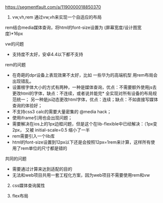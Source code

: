 https://segmentfault.com/a/1190000018850370

1. vw,vh,rem
通过vw,vh来实现一个自适应的布局

rem结合media媒体查询，将html的font-size设置为 (屏幕宽度/设计图宽度)*16px

vw的问题
- 支持度不太好，安卓4.4以下都不支持

rem的问题
- 在奇葩的dpr设备上表现效果不太好，比如 一些华为的高端机型 用rem布局会出现错乱。
- 设置根字体大小的方式有两种，一种是媒体查询，优点：不需要额外使用js去更改html的字体，缺点：不连续，或者说并能完* 全实现对所有设备的布局规范统一；
另一种是js动态更改html字体，优点：连续；缺点：不如直接写媒体查询的体验好；
- 不支持css3 calc的需要大量密集的 @media hack；
- 使用iframe引用也会出现问题；
- 需要解决在ios上的1px边框问题，但是这个在lib-flexible中已经解决：（1px变2px， 又被 initial-scale=0.5 缩小了一半
- rem需要引入一个lib库
- html的font-size设置到12px以下还是会按照12px=1rem来计算，这样所有使用了rem单位的尺寸都是错的

共同的问题
- 需要通过计算来达到适配的目的
- 无法和web项目共用一套工程化方案，因为web项目不需要使用rem和vw

2. css媒体查询属性

3. flex布局